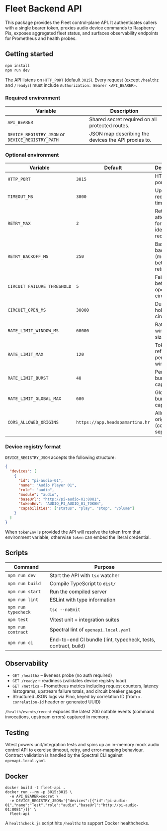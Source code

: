 # Fleet Backend API

This package provides the Fleet control-plane API. It authenticates callers with a
single bearer token, proxies audio device commands to Raspberry Pis, exposes
aggregated fleet status, and surfaces observability endpoints for Prometheus and
health probes.

## Getting started

```bash
npm install
npm run dev
```

The API listens on `HTTP_PORT` (default `3015`). Every request (except
`/healthz` and `/readyz`) must include `Authorization: Bearer <API_BEARER>`.

### Required environment

| Variable | Description |
| --- | --- |
| `API_BEARER` | Shared secret required on all protected routes. |
| `DEVICE_REGISTRY_JSON` or `DEVICE_REGISTRY_PATH` | JSON map describing the devices the API proxies to. |

### Optional environment

| Variable | Default | Description |
| --- | --- | --- |
| `HTTP_PORT` | `3015` | HTTP listen port |
| `TIMEOUT_MS` | `3000` | Upstream request timeout |
| `RETRY_MAX` | `2` | Retry attempts for idempotent requests |
| `RETRY_BACKOFF_MS` | `250` | Base backoff (ms) between retries |
| `CIRCUIT_FAILURE_THRESHOLD` | `5` | Failures before opening a circuit |
| `CIRCUIT_OPEN_MS` | `30000` | Duration to hold open circuits |
| `RATE_LIMIT_WINDOW_MS` | `60000` | Rate-limiter window size |
| `RATE_LIMIT_MAX` | `120` | Tokens refilled per-IP per window |
| `RATE_LIMIT_BURST` | `40` | Per-IP burst capacity |
| `RATE_LIMIT_GLOBAL_MAX` | `600` | Global burst capacity |
| `CORS_ALLOWED_ORIGINS` | `https://app.headspamartina.hr` | Allowed origins (comma separated) |

### Device registry format

`DEVICE_REGISTRY_JSON` accepts the following structure:

```json
{
  "devices": [
    {
      "id": "pi-audio-01",
      "name": "Audio Player 01",
      "role": "audio",
      "module": "audio",
      "baseUrl": "http://pi-audio-01:8081",
      "tokenEnv": "AUDIO_PI_AUDIO_01_TOKEN",
      "capabilities": ["status", "play", "stop", "volume"]
    }
  ]
}
```

When `tokenEnv` is provided the API will resolve the token from that environment
variable; otherwise `token` can embed the literal credential.

## Scripts

| Command | Purpose |
| --- | --- |
| `npm run dev` | Start the API with `tsx` watcher |
| `npm run build` | Compile TypeScript to `dist/` |
| `npm run start` | Run the compiled server |
| `npm run lint` | ESLint with type information |
| `npm run typecheck` | `tsc --noEmit` |
| `npm test` | Vitest unit + integration suites |
| `npm run contract` | Spectral lint of `openapi.local.yaml` |
| `npm run ci` | End-to-end CI bundle (lint, typecheck, tests, contract, build) |

## Observability

- `GET /healthz` – liveness probe (no auth required)
- `GET /readyz` – readiness (validates device registry load)
- `GET /metrics` – Prometheus metrics including request counters, latency
  histograms, upstream failure totals, and circuit breaker gauges
- Structured JSON logs via Pino, keyed by correlation ID (from
  `x-correlation-id` header or generated UUID)

`/health/events/recent` exposes the latest 200 notable events (command
invocations, upstream errors) captured in memory.

## Testing

Vitest powers unit/integration tests and spins up an in-memory mock audio
control API to exercise timeout, retry, and error-mapping behaviour. Contract
validation is handled by the Spectral CLI against `openapi.local.yaml`.

## Docker

```
docker build -t fleet-api .
docker run --rm -p 3015:3015 \
  -e API_BEARER=secret \
  -e DEVICE_REGISTRY_JSON='{"devices":[{"id":"pi-audio-01","name":"Test","role":"audio","baseUrl":"http://pi-audio-01:8081"}]}' \
  fleet-api
```

A `healthcheck.js` script hits `/healthz` to support Docker healthchecks.
